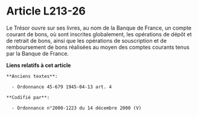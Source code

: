 # Article L213-26

Le Trésor ouvre sur ses livres, au nom de la Banque de France, un compte courant de bons, où sont inscrites globalement, les
opérations de dépôt et de retrait de bons, ainsi que les opérations de souscription et de remboursement de bons réalisées au
moyen des comptes courants tenus par la Banque de France.

**Liens relatifs à cet article**

	**Anciens textes**:

	  - Ordonnance 45-679 1945-04-13 art. 4

	**Codifié par**:

	  - Ordonnance n°2000-1223 du 14 décembre 2000 (V)
